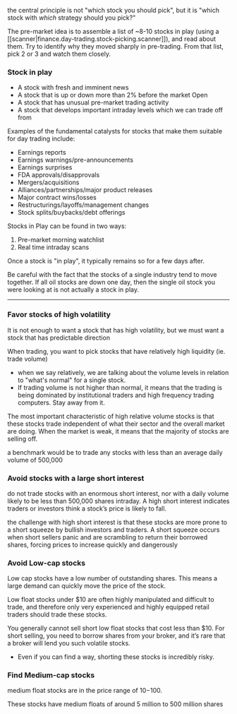 
the central principle is not "which stock you should pick", but it is "which stock with *which* strategy should you pick?"

The pre-market idea is to assemble a list of ~8-10 stocks in play (using a [[scanner|finance.day-trading.stock-picking.scanner]]), and read about them. Try to identify why they moved sharply in pre-trading. From that list, pick 2 or 3 and watch them closely.

### Stock in play
- A stock with fresh and imminent news
- A stock that is up or down more than 2% before the market Open
- A stock that has unusual pre-market trading activity
- A stock that develops important intraday levels which we can trade off from

Examples of the fundamental catalysts for stocks that make them suitable for day trading include:
- Earnings reports
- Earnings warnings/pre-announcements
- Earnings surprises
- FDA approvals/disapprovals
- Mergers/acquisitions
- Alliances/partnerships/major product releases
- Major contract wins/losses
- Restructurings/layoffs/management changes
- Stock splits/buybacks/debt offerings

Stocks in Play can be found in two ways:
1. Pre-market morning watchlist
2. Real time intraday scans

Once a stock is "in play", it typically remains so for a few days after.

Be careful with the fact that the stocks of a single industry tend to move together. If all oil stocks are down one day, then the single oil stock you were looking at is not actually a stock in play.

* * *

### Favor stocks of high volatility
It is not enough to want a stock that has high volatility, but we must want a stock that has predictable direction

When trading, you want to pick stocks that have relatively high liquidity (ie. trade volume)
- when we say relatively, we are talking about the volume levels in relation to "what's normal" for a single stock.
- If trading volume is not higher than normal, it means that the trading is being dominated by institutional traders and high frequency trading computers. Stay away from it.

The most important characteristic of high relative volume stocks is that these stocks trade independent of what their sector and the overall market are doing. When the market is weak, it means that the majority of stocks are selling off.

a benchmark would be to trade any stocks with less than an average daily volume of 500,000

### Avoid stocks with a large short interest
do not trade stocks with an enormous short interest, nor with a daily volume likely to be less than 500,000 shares intraday. A high short interest indicates traders or investors think a stock’s price is likely to fall.

the challenge with high short interest is that these stocks are more prone to a short squeeze by bullish investors and traders. A short squeeze occurs when short sellers panic and are scrambling to return their borrowed shares, forcing prices to increase quickly and dangerously

### Avoid Low-cap stocks
Low cap stocks have a low number of outstanding shares. This means a large demand can quickly move the price of the stock.

Low float stocks under $10 are often highly manipulated and difficult to trade, and therefore only very experienced and highly equipped retail traders should trade these stocks.

You generally cannot sell short low float stocks that cost less than $10. For short selling, you need to borrow shares from your broker, and it’s rare that a broker will lend you such volatile stocks.
- Even if you can find a way, shorting these stocks is incredibly risky.

### Find Medium-cap stocks
medium float stocks are in the price range of $10-$100.

These stocks have medium floats of around 5 million to 500 million shares
